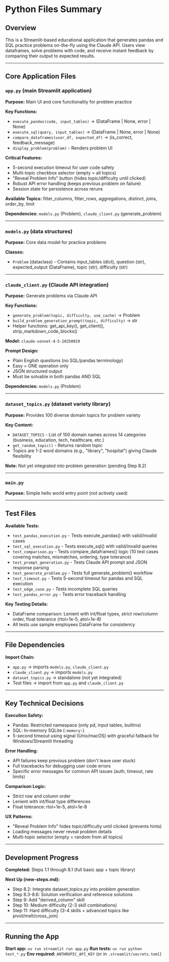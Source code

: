 # Python Files Summary

<!--
INSTRUCTIONS FOR THIS FILE:
This file is a context management tool for LLM-assisted development. It should be:
- Read before every step in new-steps.md
- Updated after completing each step
- Kept concise and high-level (details are in the actual code files)

PURPOSE:
- Help the LLM quickly understand which files exist and their responsibilities
- Provide enough context to know which files to read for detailed implementation
- Track development progress through the plan (completed vs pending steps)
- NOT a detailed code reference (the LLM will read actual files for details)

CONTENT GUIDELINES:
✓ Include: File names, locations, key function signatures, high-level architecture
✓ Include: Important relationships between files (imports, dependencies)
✓ Include: Critical design decisions (safety, error handling, UX patterns)
✓ Include: Current development status (what's done, what's next)
✗ Exclude: Full implementations, detailed algorithms, complete code listings
✗ Exclude: Every single function parameter or variable
✗ Exclude: Information easily found by reading the actual file

Think of this as a "map" of the codebase, not the codebase itself.
-->

## Overview
This is a Streamlit-based educational application that generates pandas and SQL practice problems on-the-fly using the Claude API. Users view dataframes, solve problems with code, and receive instant feedback by comparing their output to expected results.

---

## Core Application Files

### `app.py` (main Streamlit application)
**Purpose:** Main UI and core functionality for problem practice

**Key Functions:**
- `execute_pandas(code, input_tables)` → (DataFrame | None, error | None)
- `execute_sql(query, input_tables)` → (DataFrame | None, error | None)
- `compare_dataframes(user_df, expected_df)` → (is_correct, feedback_message)
- `display_problem(problem)` - Renders problem UI

**Critical Features:**
- 5-second execution timeout for user code safety
- Multi-topic checkbox selector (empty = all topics)
- "Reveal Problem Info" button (hides topic/difficulty until clicked)
- Robust API error handling (keeps previous problem on failure)
- Session state for persistence across reruns

**Available Topics:** filter_columns, filter_rows, aggregations, distinct, joins, order_by, limit

**Dependencies:** `models.py` (Problem), `claude_client.py` (generate_problem)

---

### `models.py` (data structures)
**Purpose:** Core data model for practice problems

**Classes:**
- `Problem` (dataclass) - Contains input_tables (dict), question (str), expected_output (DataFrame), topic (str), difficulty (str)

---

### `claude_client.py` (Claude API integration)
**Purpose:** Generate problems via Claude API

**Key Functions:**
- `generate_problem(topic, difficulty, use_cache)` → Problem
- `build_problem_generation_prompt(topic, difficulty)` → str
- Helper functions: get_api_key(), get_client(), strip_markdown_code_blocks()

**Model:** `claude-sonnet-4-5-20250929`

**Prompt Design:**
- Plain English questions (no SQL/pandas terminology)
- Easy = ONE operation only
- JSON structured output
- Must be solvable in both pandas AND SQL

**Dependencies:** `models.py` (Problem)

---

### `dataset_topics.py` (dataset variety library)
**Purpose:** Provides 100 diverse domain topics for problem variety

**Key Content:**
- `DATASET_TOPICS` - List of 100 domain names across 14 categories (business, education, tech, healthcare, etc.)
- `get_random_topic()` - Returns random topic
- Topics are 1-2 word domains (e.g., "library", "hospital") giving Claude flexibility

**Note:** Not yet integrated into problem generation (pending Step 8.2)

---

### `main.py`
**Purpose:** Simple hello world entry point (not actively used)

---

## Test Files

**Available Tests:**
- `test_pandas_execution.py` - Tests execute_pandas() with valid/invalid cases
- `test_sql_execution.py` - Tests execute_sql() with valid/invalid queries
- `test_comparison.py` - Tests compare_dataframes() logic (10 test cases covering matches, mismatches, ordering, type tolerance)
- `test_prompt_generation.py` - Tests Claude API prompt and JSON response parsing
- `test_generate_problem.py` - Tests full generate_problem() workflow
- `test_timeout.py` - Tests 5-second timeout for pandas and SQL execution
- `test_edge_case.py` - Tests incomplete SQL queries
- `test_pandas_error.py` - Tests error traceback handling

**Key Testing Details:**
- DataFrame comparison: Lenient with int/float types, strict row/column order, float tolerance (rtol=1e-5, atol=1e-8)
- All tests use sample employees DataFrame for consistency

---

## File Dependencies

**Import Chain:**
- `app.py` → imports `models.py`, `claude_client.py`
- `claude_client.py` → imports `models.py`
- `dataset_topics.py` → standalone (not yet integrated)
- Test files → import from `app.py` and `claude_client.py`

---

## Key Technical Decisions

**Execution Safety:**
- Pandas: Restricted namespace (only pd, input tables, builtins)
- SQL: In-memory SQLite (`:memory:`)
- 5-second timeout using signal (Unix/macOS) with graceful fallback for Windows/Streamlit threading

**Error Handling:**
- API failures keep previous problem (don't leave user stuck)
- Full tracebacks for debugging user code errors
- Specific error messages for common API issues (auth, timeout, rate limits)

**Comparison Logic:**
- Strict row and column order
- Lenient with int/float type differences
- Float tolerance: rtol=1e-5, atol=1e-8

**UX Patterns:**
- "Reveal Problem Info" hides topic/difficulty until clicked (prevents hints)
- Loading messages never reveal problem details
- Multi-topic selector (empty = random from all topics)

---

## Development Progress

**Completed:** Steps 1.1 through 8.1 (full basic app + topic library)

**Next Up (new-steps.md):**
- Step 8.2: Integrate dataset_topics.py into problem generation
- Step 8.3-8.6: Solution verification and reference solutions
- Step 9: Add "derived_column" skill
- Step 10: Medium difficulty (2-3 skill combinations)
- Step 11: Hard difficulty (3-4 skills + advanced topics like pivot/melt/cross_join)

---

## Running the App

**Start app:** `uv run streamlit run app.py`
**Run tests:** `uv run python test_*.py`
**Env required:** `ANTHROPIC_API_KEY` (or in `.streamlit/secrets.toml`)
